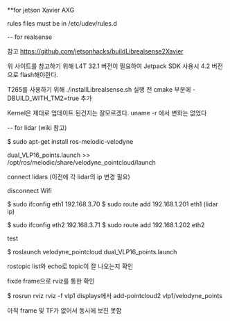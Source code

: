 **for jetson Xavier AXG

rules files must be in /etc/udev/rules.d

-- for realsense

참고  https://github.com/jetsonhacks/buildLibrealsense2Xavier

위 사이트를 참고하기 위해 L4T 32.1 버전이 필요하여 Jetpack SDK 사용시 4.2 버전으로 flash해야한다.

T265를 사용하기 위해
 ./installLibrealsense.sh 실행 전 cmake 부분에 -DBUILD_WITH_TM2=true 추가
 
 Kernel은 제대로 업데이트 된건지는 잘모르겠다. uname -r 에서 변화는 없었다

-- for lidar (wiki 참고)

$ sudo apt-get install ros-melodic-velodyne

dual_VLP16_points.launch >> /opt/ros/melodic/share/velodyne_pointcloud/launch

connect lidars
(이전에 각 lidar의 ip 변경 필요)

disconnect Wifi

$ sudo ifconfig eth1 192.168.3.70
$ sudo route add 192.168.1.201 eth1    (lidar ip)

$ sudo ifconfig eth2 192.168.3.71
$ sudo route add 192.168.1.202 eth2

test

$ roslaunch velodyne_pointcloud dual_VLP16_points.launch

rostopic list와 echo로 topic이 잘 나오는지 확인


fixde frame으로 rviz를 통한 확인

$ rosrun rviz rviz -f vlp1
displays에서 add-pointcloud2 vlp1/velodyne_points

아직 frame 및 TF가 없어서 동시에 보진 못함



